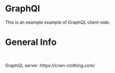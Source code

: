 # GraphQl


<p> This is an example example of GraphQL client-side.</p>

<h1>General Info</h1>
<Br/>
  <p>
 GraphQL server :https://crwn-clothing.com/
 </P>
